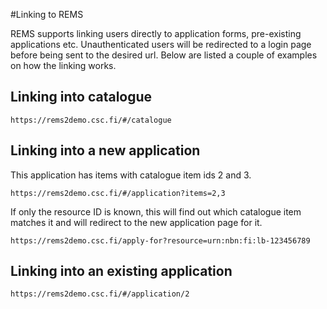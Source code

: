 #Linking to REMS

REMS supports linking users directly to application forms, pre-existing applications etc. Unauthenticated users will be redirected to a login page before being sent to the desired url. Below are listed a couple of examples on how the linking works.

## Linking into catalogue

```
https://rems2demo.csc.fi/#/catalogue
```

## Linking into a new application

This application has items with catalogue item ids 2 and 3.

```
https://rems2demo.csc.fi/#/application?items=2,3
```

If only the resource ID is known, this will find out which catalogue item matches it and will redirect to the new application page for it.

```
https://rems2demo.csc.fi/apply-for?resource=urn:nbn:fi:lb-123456789
```

## Linking into an existing application

```
https://rems2demo.csc.fi/#/application/2
```